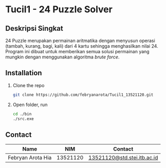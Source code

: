 # Tucil1 - 24 Puzzle Solver

## Deskripsi Singkat
24 Puzzle merupakan permainan aritmatika dengan menyusun operasi (tambah, kurang, bagi, kali) dari 4 kartu sehingga menghasilkan nilai 24. Program ini dibuat untuk memberikan semua solusi permainan yang mungkin dengan menggunakan algoritma _brute force_. 

## Installation


1. Clone the repo
   ```sh
   git clone https://github.com/febryanarota/Tucil1_13521120.git
   ```
2. Open folder, run
   ```sh
   cd ./bin
   ./src.exe
   ```
## Contact
| Name  | NIM | Contact
| ------------- | ------------- | ------------- |
| Febryan Arota Hia  |  13521120 |   13521120@std.stei.itb.ac.id